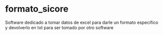 # formato_sicore
Software dedicado a tomar datos de excel para darle un formato especifico y devolverlo en txt para ser tomado por otro software
